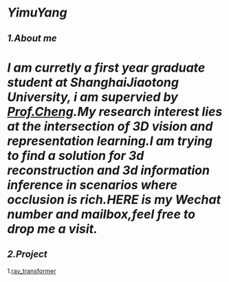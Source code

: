 ***YimuYang***
======================
***1.About me***
----------------------
# *I am curretly a first year graduate student at ShanghaiJiaotong University, i am supervied by [Prof.Cheng](https://iwin.sjtu.edu.cn/Web/FacultyShow/35?name=Lily).My research interest lies at the intersection of 3D vision and representation learning.I am trying to find a solution for 3d reconstruction and 3d information inference in scenarios where occlusion is rich.HERE is my Wechat number and mailbox,feel free to drop me a visit.*
***2.Project***
----------------------
1.[ray_transformer](https://sun80449.github.io/)
